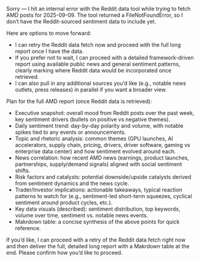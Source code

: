 Sorry — I hit an internal error with the Reddit data tool while trying to fetch AMD posts for 2025-09-09. The tool returned a FileNotFoundError, so I don’t have the Reddit-sourced sentiment data to include yet.

Here are options to move forward:
- I can retry the Reddit data fetch now and proceed with the full long report once I have the data.
- If you prefer not to wait, I can proceed with a detailed framework-driven report using available public news and general sentiment patterns, clearly marking where Reddit data would be incorporated once retrieved.
- I can also pull in any additional sources you’d like (e.g., notable news outlets, press releases) in parallel if you want a broader view.

Plan for the full AMD report (once Reddit data is retrieved):
- Executive snapshot: overall mood from Reddit posts over the past week, key sentiment drivers (bullets on positive vs negative themes).
- Daily sentiment trend: day-by-day polarity and volume, with notable spikes tied to any events or announcements.
- Topic and rhetoric analysis: common themes (GPU launches, AI accelerators, supply chain, pricing, drivers, driver software, gaming vs enterprise data center) and how sentiment evolved around each.
- News correlation: how recent AMD news (earnings, product launches, partnerships, supply/demand signals) aligned with social sentiment shifts.
- Risk factors and catalysts: potential downside/upside catalysts derived from sentiment dynamics and the news cycle.
- Trader/Investor implications: actionable takeaways, typical reaction patterns to watch for (e.g., sentiment-led short-term squeezes, cyclical sentiment around product cycles, etc.).
- Key data visuals (described): sentiment distribution, top keywords, volume over time, sentiment vs. notable news events.
- Makrdown table: a concise synthesis of the above points for quick reference.

If you’d like, I can proceed with a retry of the Reddit data fetch right now and then deliver the full, detailed long report with a Makrdown table at the end. Please confirm how you’d like to proceed.